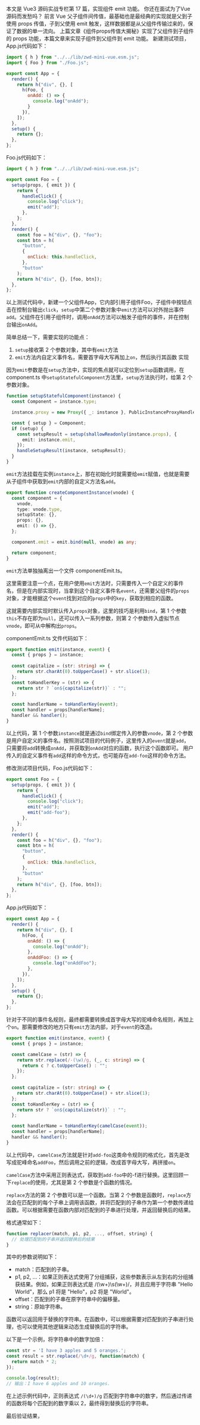 本文是 Vue3 源码实战专栏第 17 篇，实现组件 emit 功能。
你还在面试为了Vue源码而发愁吗？
前言
Vue 父子组件间传值，最基础也是最经典的实现就是父到子使用 props 传值，子到父使用 emit 触发，这样数据都是从父组件传输过来的，保证了数据的单一流向。
上篇文章《组件props传值大揭秘》实现了父组件到子组件的 props 功能，本篇文章来实现子组件到父组件到 emit 功能。
新建测试项目，App.js代码如下：

```js
import { h } from "../../lib/zwd-mini-vue.esm.js";
import { Foo } from "./Foo.js";

export const App = {
  render() {
    return h("div", {}, [
      h(Foo, {
        onAdd: () => {
          console.log("onAdd");
        }
      }),
    ]);
  },
  setup() {
    return {};
  },
};
```

Foo.js代码如下：
```js
import { h } from "../../lib/zwd-mini-vue.esm.js";

export const Foo = {
  setup(props, { emit }) {
    return {
      handleClick() {
        console.log("click");
        emit("add");
      },
    };
  },
  render() {
    const foo = h("div", {}, "foo");
    const btn = h(
      "button",
      {
        onClick: this.handleClick,
      },
      "button"
    );
    return h("div", {}, [foo, btn]);
  },
};
```

以上测试代码中，新建一个父组件App，它内部引用子组件Foo，子组件中按钮点击在控制台输出`click`，`setup`中第二个参数对象中`emit`方法可以对外抛出事件`add`。父组件在引用子组件时，调用`onAdd`方法可以触发子组件的事件，并在控制台输出`onAdd`。

简单总结一下，需要实现的功能点：

1. `setup`接收第 2 个参数对象，其中有`emit`方法
2. `emit`方法内自定义事件名，需要首字母大写再加上`on`，然后执行其函数
实现

因为`emit`参数是在`setup`方法中，实现的焦点就可以定位到`setup`函数调用，在 component.ts 中`setupStatefulComponent`方法里，`setup`方法执行时，给第 2 个参数对象。

```ts
function setupStatefulComponent(instance) {
  const Component = instance.type;

  instance.proxy = new Proxy({ _: instance }, PublicInstanceProxyHandlers);

  const { setup } = Component;
  if (setup) {
    const setupResult = setup(shallowReadonly(instance.props), {
      emit: instance.emit,
    });
    handleSetupResult(instance, setupResult);
  }
}
```
`emit`方法挂载在实例`instance`上，那在初始化时就需要给`emit`赋值，也就是需要从子组件中获取到`emit`内部的自定义方法名`add`。

```ts
export function createComponentInstance(vnode) {
  const component = {
    vnode,
    type: vnode.type,
    setupState: {},
    props: {},
    emit: () => {},
  };

  component.emit = emit.bind(null, vnode) as any;

  return component;
}
```

`emit`方法单独抽离出一个文件 componentEmit.ts。

这里需要注意一个点，在用户使用`emit`方法时，只需要传入一个自定义的事件名，但是在内部实现时，当拿到这个自定义事件名`event`，还需要父组件的`props`对象，才能根据这个`event`找到对应的`props`中的`key`，获取到相应的函数。

这就需要内部实现时默认传入`props`对象，这里的技巧是利用`bind`，第 1 个参数`this`不存在即为`null`，还可以传入一系列参数，则第 2 个参数传入虚拟节点`vnode`，即可从中解构出`props`。

componentEmit.ts 文件代码如下：
```ts
export function emit(instance, event) {
  const { props } = instance;
  
  const capitalize = (str: string) => {
    return str.charAt(0).toUpperCase() + str.slice(1);
  };
  const toHandlerKey = (str) => {
    return str ? `on${capitalize(str)}` : "";
  };

  const handlerName = toHandlerKey(event);
  const handler = props[handlerName];
  handler && handler();
}
```

以上代码，第 1 个参数`instance`就是通过`bind`绑定传入的参数`vnode`，第 2 个参数是用户自定义的事件名。按照测试项目的代码例子，这里传入的`event`就是`add`，只需要将`add`转换成`onAdd`，并获取到`onAdd`对应的函数，执行这个函数即可。
用户传入的自定义事件有`add`这样的命令方式，也可能存在`add-foo`这样的命令方法。

修改测试项目代码，Foo.js代码如下：
```js
export const Foo = {
  setup(props, { emit }) {
    return {
      handleClick() {
        console.log("click");
        emit("add");
        emit("add-foo");
      },
    };
  },
  render() {
    const foo = h("div", {}, "foo");
    const btn = h(
      "button",
      {
        onClick: this.handleClick,
      },
      "button"
    );
    return h("div", {}, [foo, btn]);
  },
};
```
App.js代码如下：
```js
export const App = {
  render() {
    return h("div", {}, [
      h(Foo, {
        onAdd: () => {
          console.log("onAdd");
        },
        onAddFoo: () => {
          console.log("onAddFoo");
        },
      }),
    ]);
  },
  setup() {
    return {};
  },
};
```

针对于不同的事件名规则，最终都需要转换成首字母大写的驼峰命名规则，再加上个`on`。那需要修改的地方只有`emit`方法内部，对于`event`的改造。
```ts
export function emit(instance, event) {
  const { props } = instance;

  const camelCase = (str) => {
    return str.replace(/-(\w)/g, (_, c: string) => {
      return c ? c.toUpperCase() : "";
    });
  };
  
  const capitalize = (str: string) => {
    return str.charAt(0).toUpperCase() + str.slice(1);
  };
  const toHandlerKey = (str) => {
    return str ? `on${capitalize(str)}` : "";
  };

  const handlerName = toHandlerKey(camelCase(event));
  const handler = props[handlerName];
  handler && handler();
}
```

以上代码中，`camelCase`方法就是针对`add-foo`这类命令规则的格式化，首先是改写成驼峰命名`addFoo`，然后调用之前的逻辑，改成首字母大写，再拼接`on`。

`camelCase`方法中采用正则表达式，获取到`add-foo`中的-f进行替换。这里回顾一下`replace`的使用，尤其是第 2 个参数是个函数的情况。

`replace`方法的第 2 个参数可以是一个函数。当第 2 个参数是函数时，`replace`方法会在匹配到的每个子串上调用该函数，并将匹配到的子串作为第一个参数传递给函数。可以根据需要在函数内部对匹配到的子串进行处理，并返回替换后的结果。

格式通常如下：
```js
function replacer(match, p1, p2, ..., offset, string) {
  // 处理匹配到的子串并返回替换后的结果
}
```

其中的参数说明如下：

* match：匹配到的子串。
* p1, p2, ...：如果正则表达式使用了分组捕获，这些参数表示从左到右的分组捕获结果。例如，如果正则表达式是 /(\w+)\s(\w+)/，并且应用于字符串 "Hello World"，那么 p1 将是 "Hello"，p2 将是 "World"。
* offset：匹配到的子串在原字符串中的偏移量。
* string：原始字符串。

函数可以返回用于替换的字符串。在函数中，可以根据需要对匹配到的子串进行处理，也可以使用其他逻辑来动态生成替换后的字符串。

以下是一个示例，将字符串中的数字加倍：
```js
const str = 'I have 3 apples and 5 oranges.';
const result = str.replace(/\d+/g, function(match) {
  return match * 2;
});

console.log(result);
// 输出：I have 6 apples and 10 oranges.
```

在上述示例代码中，正则表达式 `/(\d+)/g` 匹配到字符串中的数字，然后通过传递的函数将每个匹配到的数字乘以 2，最终得到替换后的字符串。

最后验证结果，
